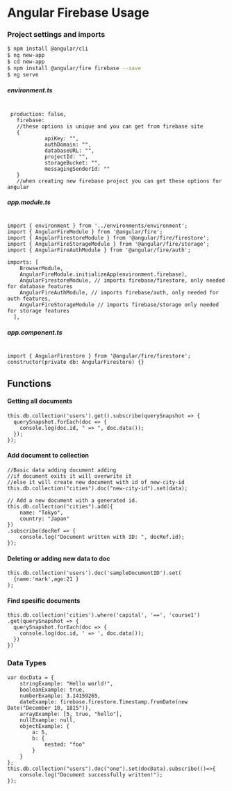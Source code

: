 # Angular Firebase Usage
### Project settings and imports
```sh
$ npm install @angular/cli
$ ng new-app
$ cd new-app
$ npm install @angular/fire firebase --save
$ ng serve
```
##### environment.ts
#

     production: false,
       firebase: 
       //these options is unique and you can get from firebase site
       {
                apiKey: "",
                authDomain: "",
                databaseURL: "",
                projectId: "",
                storageBucket: "",
                messagingSenderId: ""
       }
       //when creating new firebase project you can get these options for angular
   
##### app.module.ts
#
    import { environment } from '../environments/environment';
    import { AngularFireModule } from '@angular/fire';
    import { AngularFirestoreModule } from '@angular/fire/firestore';
    import { AngularFireStorageModule } from '@angular/fire/storage';
    import { AngularFireAuthModule } from '@angular/fire/auth';
    
    imports: [
        BrowserModule,
        AngularFireModule.initializeApp(environment.firebase),
        AngularFirestoreModule, // imports firebase/firestore, only needed for database features
        AngularFireAuthModule, // imports firebase/auth, only needed for auth features,
        AngularFireStorageModule // imports firebase/storage only needed for storage features
      ],
       
##### app.component.ts
#
    import { AngularFirestore } from '@angular/fire/firestore';
    constructor(private db: AngularFirestore) {}
## Functions
#### Getting all documents
    this.db.collection('users').get().subscribe(querySnapshot => {
      querySnapshot.forEach(doc => {
        console.log(doc.id, " => ", doc.data());
      });
    }); 
#### Add document to collection
    //Basic data adding document adding
    //if document exits it will overwrite it 
    //else it will create new document with id of new-city-id
    this.db.collection("cities").doc("new-city-id").set(data);
    
    // Add a new document with a generated id.
    this.db.collection("cities").add({
        name: "Tokyo",
        country: "Japan"
    })
    .subscribe(docRef => {
        console.log("Document written with ID: ", docRef.id);
    });
#### Deleting or adding new data to doc
    this.db.collection('users').doc('sampleDocumentID').set(
      {name:'mark',age:21 }    
    );
#### Find spesific documents
    this.db.collection('cities').where('capital', '==', 'course1')
    .get(querySnapshot => {
      querySnapshot.forEach(doc => {
        console.log(doc.id, ' => ', doc.data());
      })
    })
### Data Types
    var docData = {
        stringExample: "Hello world!",
        booleanExample: true,
        numberExample: 3.14159265,
        dateExample: firebase.firestore.Timestamp.fromDate(new Date("December 10, 1815")),
        arrayExample: [5, true, "hello"],
        nullExample: null,
        objectExample: {
            a: 5,
            b: {
                nested: "foo"
            }
        }
    };
    this.db.collection("users").doc("one").set(docData).subscribe(()=>{
        console.log("Document successfully written!");
    });


